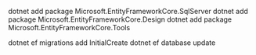 dotnet add package Microsoft.EntityFrameworkCore.SqlServer
dotnet add package Microsoft.EntityFrameworkCore.Design
dotnet add package Microsoft.EntityFrameworkCore.Tools

dotnet ef migrations add InitialCreate
dotnet ef database update
